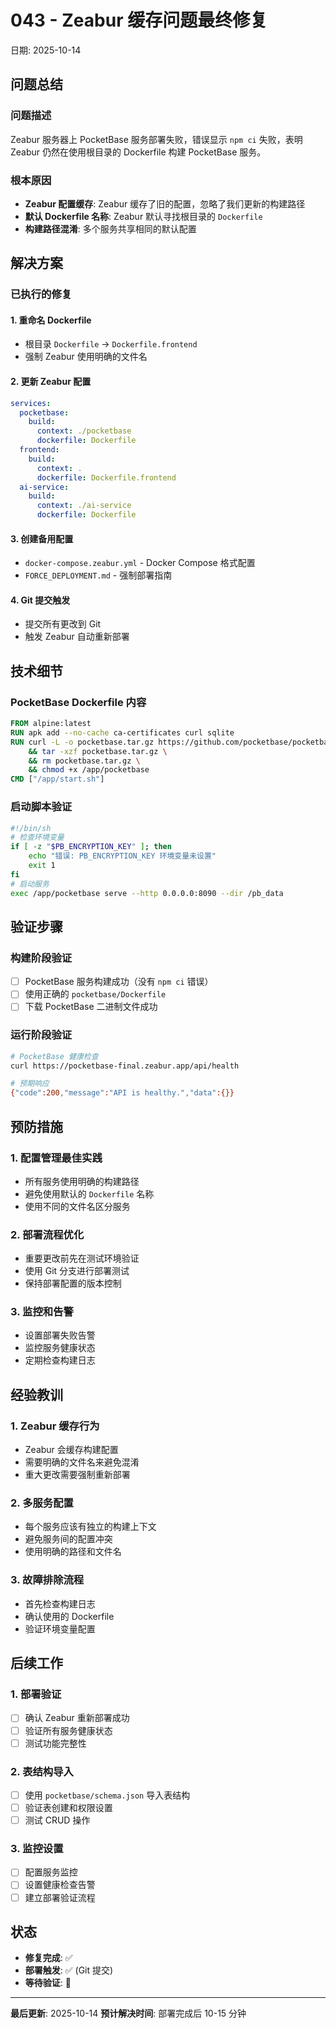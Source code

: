 # 043 - Zeabur 缓存问题最终修复

日期: 2025-10-14

## 问题总结

### 问题描述
Zeabur 服务器上 PocketBase 服务部署失败，错误显示 `npm ci` 失败，表明 Zeabur 仍然在使用根目录的 Dockerfile 构建 PocketBase 服务。

### 根本原因
- **Zeabur 配置缓存**: Zeabur 缓存了旧的配置，忽略了我们更新的构建路径
- **默认 Dockerfile 名称**: Zeabur 默认寻找根目录的 `Dockerfile`
- **构建路径混淆**: 多个服务共享相同的默认配置

## 解决方案

### 已执行的修复

#### 1. **重命名 Dockerfile**
- 根目录 `Dockerfile` → `Dockerfile.frontend`
- 强制 Zeabur 使用明确的文件名

#### 2. **更新 Zeabur 配置**
```yaml
services:
  pocketbase:
    build:
      context: ./pocketbase
      dockerfile: Dockerfile
  frontend:
    build:
      context: .
      dockerfile: Dockerfile.frontend
  ai-service:
    build:
      context: ./ai-service
      dockerfile: Dockerfile
```

#### 3. **创建备用配置**
- `docker-compose.zeabur.yml` - Docker Compose 格式配置
- `FORCE_DEPLOYMENT.md` - 强制部署指南

#### 4. **Git 提交触发**
- 提交所有更改到 Git
- 触发 Zeabur 自动重新部署

## 技术细节

### PocketBase Dockerfile 内容
```dockerfile
FROM alpine:latest
RUN apk add --no-cache ca-certificates curl sqlite
RUN curl -L -o pocketbase.tar.gz https://github.com/pocketbase/pocketbase/releases/download/v0.22.0/pocketbase_0.22.0_linux_amd64.tar.gz \
    && tar -xzf pocketbase.tar.gz \
    && rm pocketbase.tar.gz \
    && chmod +x /app/pocketbase
CMD ["/app/start.sh"]
```

### 启动脚本验证
```bash
#!/bin/sh
# 检查环境变量
if [ -z "$PB_ENCRYPTION_KEY" ]; then
    echo "错误: PB_ENCRYPTION_KEY 环境变量未设置"
    exit 1
fi
# 启动服务
exec /app/pocketbase serve --http 0.0.0.0:8090 --dir /pb_data
```

## 验证步骤

### 构建阶段验证
- [ ] PocketBase 服务构建成功（没有 `npm ci` 错误）
- [ ] 使用正确的 `pocketbase/Dockerfile`
- [ ] 下载 PocketBase 二进制文件成功

### 运行阶段验证
```bash
# PocketBase 健康检查
curl https://pocketbase-final.zeabur.app/api/health

# 预期响应
{"code":200,"message":"API is healthy.","data":{}}
```

## 预防措施

### 1. 配置管理最佳实践
- 所有服务使用明确的构建路径
- 避免使用默认的 `Dockerfile` 名称
- 使用不同的文件名区分服务

### 2. 部署流程优化
- 重要更改前先在测试环境验证
- 使用 Git 分支进行部署测试
- 保持部署配置的版本控制

### 3. 监控和告警
- 设置部署失败告警
- 监控服务健康状态
- 定期检查构建日志

## 经验教训

### 1. Zeabur 缓存行为
- Zeabur 会缓存构建配置
- 需要明确的文件名来避免混淆
- 重大更改需要强制重新部署

### 2. 多服务配置
- 每个服务应该有独立的构建上下文
- 避免服务间的配置冲突
- 使用明确的路径和文件名

### 3. 故障排除流程
- 首先检查构建日志
- 确认使用的 Dockerfile
- 验证环境变量配置

## 后续工作

### 1. 部署验证
- [ ] 确认 Zeabur 重新部署成功
- [ ] 验证所有服务健康状态
- [ ] 测试功能完整性

### 2. 表结构导入
- [ ] 使用 `pocketbase/schema.json` 导入表结构
- [ ] 验证表创建和权限设置
- [ ] 测试 CRUD 操作

### 3. 监控设置
- [ ] 配置服务监控
- [ ] 设置健康检查告警
- [ ] 建立部署验证流程

## 状态
- **修复完成**: ✅
- **部署触发**: ✅ (Git 提交)
- **等待验证**: 🔄

---

**最后更新**: 2025-10-14
**预计解决时间**: 部署完成后 10-15 分钟